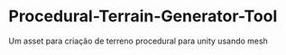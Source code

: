 # Procedural-Terrain-Generator-Tool
Um asset para criação de terreno procedural para unity usando mesh
